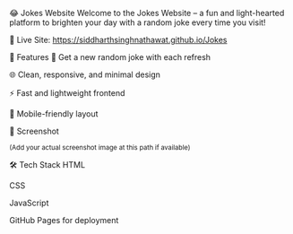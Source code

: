😂 Jokes Website
Welcome to the Jokes Website – a fun and light-hearted platform to brighten your day with a random joke every time you visit!

🔗 Live Site: https://siddharthsinghnathawat.github.io/Jokes

🚀 Features
🎲 Get a new random joke with each refresh

🌐 Clean, responsive, and minimal design

⚡️ Fast and lightweight frontend

📱 Mobile-friendly layout

📸 Screenshot

<sub>(Add your actual screenshot image at this path if available)</sub>

🛠️ Tech Stack
HTML

CSS

JavaScript

GitHub Pages for deployment
